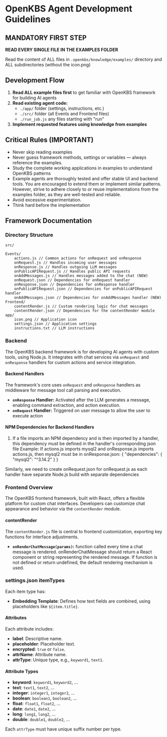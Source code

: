 # OpenKBS Agent Development Guidelines

## MANDATORY FIRST STEP
**READ EVERY SINGLE FILE IN THE EXAMPLES FOLDER**

Read the content of ALL files in `.openkbs/knowledge/examples/` directory and ALL subdirectories (without the icon.png)

## Development Flow

1. **Read ALL example files first** to get familiar with OpenKBS framework for building AI agents
2. **Read existing agent code:**
   - `./app/` folder (settings, instructions, etc.)
   - `./src/` folder (all Events and Frontend files)
   - `./run_job.js` any files starting with "run"
3. **Implement requested features using knowledge from examples**


## **Critical** Rules (**IMPORTANT**)
- Never skip reading examples
- Never guess framework methods, settings or variables — always reference the examples.
- Study the complete working applications in examples to understand OpenKBS patterns
- Example agents are thoroughly tested and offer stable UI and backend tools. You are encouraged to extend them or implement similar patterns. However, strive to adhere closely to or reuse implementations from the examples folder, as they are well-tested and reliable.
- Avoid excessive experimentation.
- Think hard before the implementation


## Framework Documentation

### Directory Structure

```
src/

Events/
    actions.js // Common actions for onRequest and onResponse
    onRequest.js // Handles incoming user messages
    onResponse.js // Handles outgoing LLM messages
    onPublicAPIRequest.js // Handles public API requests
    onAddMessages.js // Handles messages added to the chat (NEW)
    onRequest.json // Dependencies for onRequest handler
    onResponse.json // Dependencies for onResponse handler
    onPublicAPIRequest.json // Dependencies for onPublicAPIRequest handler
    onAddMessages.json // Dependencies for onAddMessages handler (NEW)
Frontend/
    contentRender.js // Custom rendering logic for chat messages
    contentRender.json // Dependencies for the contentRender module
app/
    icon.png // Application icon
    settings.json // Application settings
    instructions.txt // LLM instructions
```

### Backend
The OpenKBS backend framework is for developing AI agents with custom tools, using Node.js. It integrates with chat services via `onRequest` and `onResponse` handlers for custom actions and service integration.

#### Backend Handlers
The framework's core uses `onRequest` and `onResponse` handlers as middleware for message tool call parsing and execution.
- **`onResponse` Handler:** Activated after the LLM generates a message, enabling command extraction, and action execution.
- **`onRequest` Handler:** Triggered on user message to allow the user to execute action

#### NPM Dependencies for Backend Handlers

1. If a file imports an NPM dependency and is then imported by a handler, this dependency must be defined in the handler's corresponding json file
Example: If actions.js imports mysql2 and onResponse.js imports actions.js, then mysql2 must be in onResponse.json:
{
   "dependencies": {
      "mysql2": "^3.14.2"
   }
}

Similarly, we need to create onRequest.json for onRequest.js as each handler have separate Node.js build with separate dependencies
   
### Frontend Overview
The OpenKBS frontend framework, built with React, offers a flexible platform for custom chat interfaces. Developers can customize chat appearance and behavior via the `contentRender` module.

#### contentRender

The `contentRender.js` file is central to frontend customization, exporting key functions for interface adjustments.
- **`onRenderChatMessage(params)`:** function called every time a chat message is rendered.
onRenderChatMessage should return a React component or string representing the rendered message.
If function is not defined or return undefined, the default rendering mechanism is used.

### settings.json itemTypes

Each item type has:
- **Embedding Template**: Defines how text fields are combined, using placeholders like `${item.title}`.

#### Attributes
Each attribute includes:
- **label**: Descriptive name.
- **placeholder**: Placeholder text.
- **encrypted**: `true` or `false`.
- **attrName**: Attribute name.
- **attrType**: Unique type, e.g., `keyword1`, `text1`.

#### Attribute Types
- **keyword**: `keyword1`, `keyword2`, ...
- **text**: `text1`, `text2`, ...
- **integer**: `integer1`, `integer2`, ...
- **boolean**: `boolean1`, `boolean2`, ...
- **float**: `float1`, `float2`, ...
- **date**: `date1`, `date2`, ...
- **long**: `long1`, `long2`, ...
- **double**: `double1`, `double2`, ...

Each `attrType` must have unique suffix number per type.
